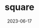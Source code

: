 ---
title: "square"
cc-type: shape
date: 2023-06-17
hashtag: square
type-of: rhombus
tags:
  - rhombus
  - geometry
---